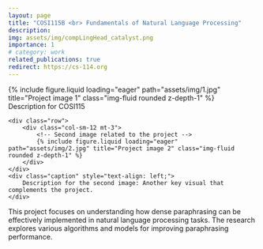 ```yaml
---
layout: page
title: "COSI115B <br> Fundamentals of Natural Language Processing"
description: 
img: assets/img/compLingHead_catalyst.png
importance: 1
# category: work
related_publications: true
redirect: https://cs-114.org
---
```


<!-- Main content of the project -->
<div class="content">
    <div class="row">
        <div class="col-sm-12 mt-3">
            <!-- First image related to the project -->
            {% include figure.liquid loading="eager" path="assets/img/1.jpg" title="Project image 1" class="img-fluid rounded z-depth-1" %}
        </div>
    </div>
    <div class="caption" style="text-align: left;">
        Description for COSI115
    </div>

    <div class="row">
        <div class="col-sm-12 mt-3">
            <!-- Second image related to the project -->
            {% include figure.liquid loading="eager" path="assets/img/2.jpg" title="Project image 2" class="img-fluid rounded z-depth-1" %}
        </div>
    </div>
    <div class="caption" style="text-align: left;">
        Description for the second image: Another key visual that complements the project.
    </div>
</div>

<!-- Optional: add regular text between or after the images -->
<p style="text-align: left;">This project focuses on understanding how dense paraphrasing can be effectively implemented in natural language processing tasks. The research explores various algorithms and models for improving paraphrasing performance.</p>
